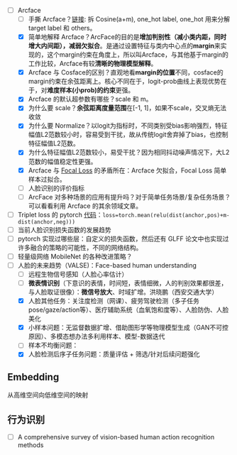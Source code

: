 - [ ] Arcface
    - [ ] 手撕 Arcface？[链接](https://github.com/wujiyang/Face_Pytorch/blob/master/margin/ArcMarginProduct.py): 拆 Cosine(a+m), one_hot label, one_hot 用来分解 target label 和 others。
    - [x] 简单地解释 Arcface？ArcFace的目的是**增加判别性（减小类内距，同时增大内间距），减弱欠拟合**。是通过设置特征与类内中心点的**margin**来实现的，这个margin约束在角度上，所以叫Arcface，与其他基于margin的工作比较，Arcface有较**清晰的物理模型解释**。
    - [x] Arcface 与 Cosface的区别？直观地看**margin的位置**不同，cosface的margin约束在余弦距离上。核心不同在于，logit-prob曲线上表现优势在于，对**难度样本(小prob)的约束**更强。
    - [x] Arcface 的默认超参数有哪些？scale 和 m。
    - [x] 为什么要 scale？**余弦距离度量范围**在[-1, 1]，如果不scale，交叉熵无法收敛
    - [x] 为什么要 Normalize？以logit为指标时，不同类别受bias影响强烈，特征幅值L2范数较小时，容易受到干扰，故从传统logit舍弃掉了bias，也控制特征幅值L2范数。
    - [x] 为什么特征幅值L2范数较小，易受干扰？因为相同抖动噪声情况下，大L2范数的幅值稳定性更强。
    - [x] Arcface 与 [Focal Loss](../3.3%20检测.md) 的矛盾所在：Arcface 欠拟合，Focal Loss 简单样本过拟合。
    - [ ] 人脸识别的评价指标
    - [ ] ArcFace 对多种场景的应用有提升吗？对于简单任务场景/复杂任务场景？可以看看利用 Arcface 的其余领域文章。
- [ ] Triplet loss 的 pytorch [代码](https://discuss.pytorch.org/t/triplet-loss-in-pytorch/30634)：`loss=torch.mean(relu(dist(anchor,pos)+m-dist(anchor,neg)))` 
- [ ] 当前人脸识别损失函数的发展趋势
- [ ] pytorch 实现过哪些层：自定义的损失函数，然后还有 GLFF 论文中也实现过许多融合的策略的可能性，不同的网络结构。
- [ ] 轻量级网络 MobileNet 的各种改进策略？
- [ ] 人脸的未来趋势（VALSE)：Face-based human understanding
    - [ ] 远程生物信号感知（人脸心率估计）
    - [ ] **微表情识别**（下意识的表情，时间短，表情细微，人的判别效果都很差，与人脸取证很像）：**微信号放大**、时域扩增。洪晓鹏（西安交通大学）
    - [x] 人脸其他任务：关注度检测（网课）、疲劳驾驶检测（多子任务pose/gaze/action等）、医疗辅助系统（血氧饱和度等）、人脸防伪、人脸美化
    - [x] 小样本问题：无监督数据扩增、借助图形学等物理模型生成（GAN不可控原因）、多模态想办法多利用样本、模型-数据迭代
    - [ ] 样本不均衡问题：
    - [x] 人脸检测后序子任务问题：质量评估 + 筛选/针对后续问题强化

## Embedding
从高维空间向低维空间的映射

## 行为识别

- [ ] A comprehensive survey of vision-based human action recognition methods
